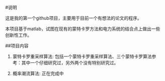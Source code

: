 #说明

这是我的第一个github项目，主要用于目前一个有想法的论文的程序。

本项目基于matlab，试图在现有的蒙特卡罗方法和电力系统的结合点上做出一些创新性工作。

##项目内容

1. 蒙特卡罗重采样算法: 包括一个蒙特卡罗重采样算法、三个蒙特卡罗算法参考：其中一个仔细研究过，另外两个没有特别研究过。

2. 概率潮流算法: 正在完成中